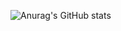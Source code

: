 ![Anurag's GitHub stats](https://github-readme-stats.vercel.app/api?username=GaBriellaCaRdosoInacio&include_all_commits=true&show_icons=true&hide=contribs,prs&cache_seconds=86400&theme=midnight-purple)
